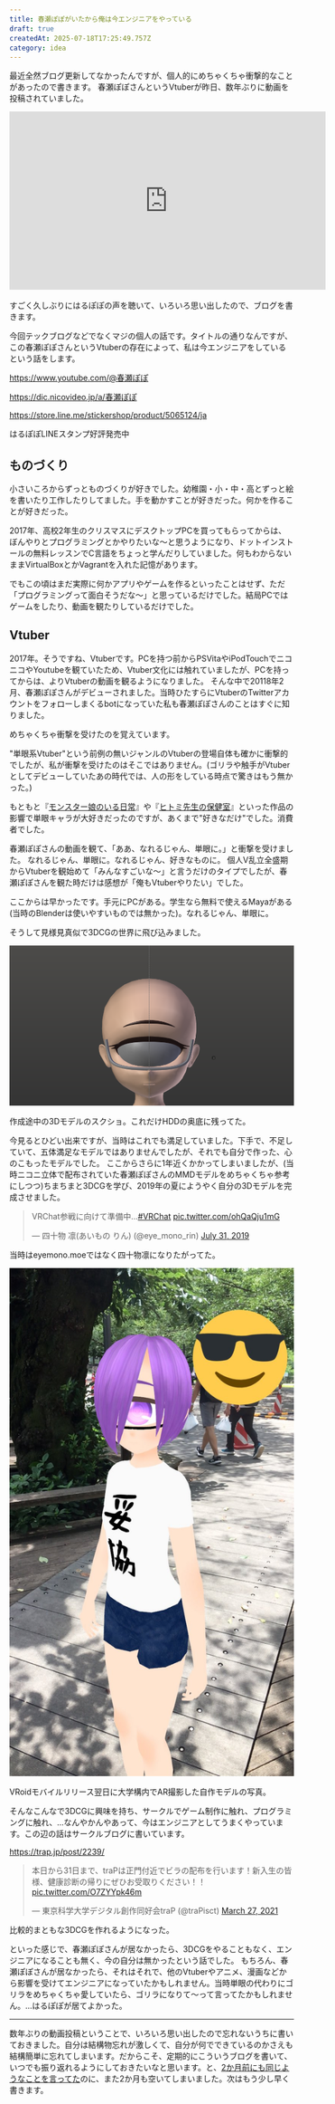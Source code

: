 ```yaml
---
title: 春瀬ぽぽがいたから俺は今エンジニアをやっている
draft: true
createdAt: 2025-07-18T17:25:49.757Z
category: idea
---
```


最近全然ブログ更新してなかったんですが、個人的にめちゃくちゃ衝撃的なことがあったので書きます。
春瀬ぽぽさんというVtuberが昨日、数年ぶりに動画を投稿されていました。

<iframe width="560" height="315" src="https://www.youtube.com/embed/2r4jsEyh9QI?si=BUQc3phDEab3NZuZ" title="YouTube video player" frameborder="0" allow="accelerometer; autoplay; clipboard-write; encrypted-media; gyroscope; picture-in-picture; web-share" referrerpolicy="strict-origin-when-cross-origin" allowfullscreen></iframe>

すごく久しぶりにはるぽぽの声を聴いて、いろいろ思い出したので、ブログを書きます。

今回テックブログなどでなくマジの個人の話です。タイトルの通りなんですが、この春瀬ぽぽさんというVtuberの存在によって、私は今エンジニアをしているという話をします。

<https://www.youtube.com/@春瀬ぽぽ>

<https://dic.nicovideo.jp/a/春瀬ぽぽ>

<https://store.line.me/stickershop/product/5065124/ja>

はるぽぽLINEスタンプ好評発売中

## ものづくり

小さいころからずっとものづくりが好きでした。幼稚園・小・中・高とずっと絵を書いたり工作したりしてました。手を動かすことが好きだった。何かを作ることが好きだった。

2017年、高校2年生のクリスマスにデスクトップPCを買ってもらってからは、ぼんやりとプログラミングとかやりたいな～と思うようになり、ドットインストールの無料レッスンでC言語をちょっと学んだりしていました。何もわからないままVirtualBoxとかVagrantを入れた記憶があります。

でもこの頃はまだ実際に何かアプリやゲームを作るといったことはせず、ただ「プログラミングって面白そうだな～」と思っているだけでした。結局PCではゲームをしたり、動画を観たりしているだけでした。

## Vtuber

2017年。そうですね、Vtuberです。PCを持つ前からPSVitaやiPodTouchでニコニコやYoutubeを観ていたため、Vtuber文化には触れていましたが、PCを持ってからは、よりVtuberの動画を観るようになりました。
そんな中で20118年2月、春瀬ぽぽさんがデビューされました。当時ひたすらにVtuberのTwitterアカウントをフォローしまくるbotになっていた私も春瀬ぽぽさんのことはすぐに知りました。

めちゃくちゃ衝撃を受けたのを覚えています。

"単眼系Vtuber"という前例の無いジャンルのVtuberの登場自体も確かに衝撃的でしたが、私が衝撃を受けたのはそこではありません。(ゴリラや触手がVtuberとしてデビューしていたあの時代では、人の形をしている時点で驚きはもう無かった。)

もともと『[モンスター娘のいる日常](https://www.comic-ryu.jp/series/monmusunoirunichijyou/)』や『[ヒトミ先生の保健室](https://www.comic-ryu.jp/series/hitomisenseinohokenshitsu/)』といった作品の影響で単眼キャラが大好きだったのですが、あくまで"好きなだけ"でした。消費者でした。

春瀬ぽぽさんの動画を観て、「ああ、なれるじゃん、単眼に。」と衝撃を受けました。
なれるじゃん、単眼に。なれるじゃん、好きなものに。
個人V乱立全盛期からVtuberを観始めて「みんなすごいな～」と言うだけのタイプでしたが、春瀬ぽぽさんを観た時だけは感想が「俺もVtuberやりたい」でした。

ここからは早かったです。手元にPCがある。学生なら無料で使えるMayaがある(当時のBlenderは使いやすいものでは無かった)。なれるじゃん、単眼に。

そうして見様見真似で3DCGの世界に飛び込みました。

![alt text](../../../public/media/haruse-popo/1752864247119-image.png)

作成途中の3Dモデルのスクショ。これだけHDDの奥底に残ってた。

今見るとひどい出来ですが、当時はこれでも満足していました。下手で、不足していて、五体満足なモデルではありませんでしたが、それでも自分で作った、心のこもったモデルでした。
ここからさらに1年近くかかってしまいましたが、(当時ニコニ立体で配布されていた春瀬ぽぽさんのMMDモデルをめちゃくちゃ参考にしつつ)ちまちまと3DCGを学び、2019年の夏にようやく自分の3Dモデルを完成させました。

<blockquote class="twitter-tweet"><p lang="ja" dir="ltr">VRChat参戦に向けて準備中...<a href="https://twitter.com/hashtag/VRChat?src=hash&amp;ref_src=twsrc%5Etfw">#VRChat</a> <a href="https://t.co/ohQaQju1mG">pic.twitter.com/ohQaQju1mG</a></p>&mdash; 四十物 凛(あいもの りん) (@eye_mono_rin) <a href="https://twitter.com/eye_mono_rin/status/1156482480582512641?ref_src=twsrc%5Etfw">July 31, 2019</a></blockquote> <script async src="https://platform.twitter.com/widgets.js" charset="utf-8"></script>

当時はeyemono.moeではなく四十物凛になりたがってた。

![A girl with purple hair wearing a white t-shirt with Japanese characters and navy shorts, standing on a park pathway with trees and other people in the background](../../../public/media/haruse-popo/1752863854434-image.png)

VRoidモバイルリリース翌日に大学構内でAR撮影した自作モデルの写真。

そんなこんなで3DCGに興味を持ち、サークルでゲーム制作に触れ、プログラミングに触れ、...なんやかんやあって、今はエンジニアとしてうまくやっています。この辺の話はサークルブログに書いています。

<https://trap.jp/post/2239/>

<blockquote class="twitter-tweet"><p lang="ja" dir="ltr">本日から31日まで、traPは正門付近でビラの配布を行います！新入生の皆様、健康診断の帰りにぜひお受取りください！！ <a href="https://t.co/O7ZYYpk46m">pic.twitter.com/O7ZYYpk46m</a></p>&mdash; 東京科学大学デジタル創作同好会traP (@traPisct) <a href="https://twitter.com/traPisct/status/1375953279776137216?ref_src=twsrc%5Etfw">March 27, 2021</a></blockquote> <script async src="https://platform.twitter.com/widgets.js" charset="utf-8"></script>

比較的まともな3DCGを作れるようになった。

といった感じで、春瀬ぽぽさんが居なかったら、3DCGをやることもなく、エンジニアになることも無く、今の自分は無かったという話でした。
もちろん、春瀬ぽぽさんが居なかったら、それはそれで、他のVtuberやアニメ、漫画などから影響を受けてエンジニアになっていたかもしれません。当時単眼の代わりにゴリラをめちゃくちゃ愛していたら、ゴリラになりて～って言ってたかもしれません。...はるぽぽが居てよかった。

---

数年ぶりの動画投稿ということで、いろいろ思い出したので忘れないうちに書いておきました。自分は結構物忘れが激しくて、自分が何でできているのかさえも結構簡単に忘れてしまいます。だからこそ、定期的にこういうブログを書いて、いつでも振り返れるようにしておきたいなと思います。と、[2か月前にも同じようなことを言ってた](/posts/250503-6nwla5)のに、また2か月も空いてしまいました。次はもう少し早く書きます。
